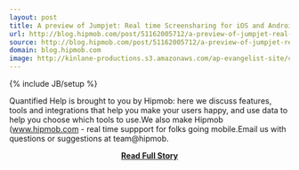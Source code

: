 ```yaml
---
layout: post
title: A preview of Jumpjet: Real time Screensharing for iOS and Android Apps
url: http://blog.hipmob.com/post/51162005712/a-preview-of-jumpjet-real-time-screensharing-for-ios
source: http://blog.hipmob.com/post/51162005712/a-preview-of-jumpjet-real-time-screensharing-for-ios
domain: blog.hipmob.com
image: http://kinlane-productions.s3.amazonaws.com/ap-evangelist-site/curated/screenshots/9040_blog_hipmob_com.png
---
```

{% include JB/setup %}<p>Quantified Help is brought to you by Hipmob: here we discuss features, tools and integrations that help you make your users happy, and use data to help you choose which tools to use.We also make Hipmob (www.hipmob.com - real time suppport for folks going mobile.Email us with questions or suggestions at team@hipmob.</p>
<center><p><a href="http://blog.hipmob.com/post/51162005712/a-preview-of-jumpjet-real-time-screensharing-for-ios" style='padding:25px; font-sze:18px; font-weight: bold;'>Read Full Story</a></p></center>

